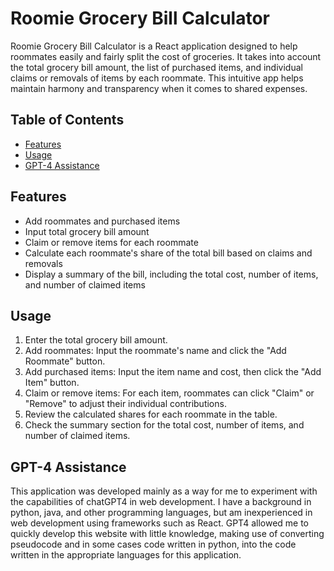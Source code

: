 # Roomie Grocery Bill Calculator

Roomie Grocery Bill Calculator is a React application designed to help roommates easily and fairly split the cost of groceries. It takes into account the total grocery bill amount, the list of purchased items, and individual claims or removals of items by each roommate. This intuitive app helps maintain harmony and transparency when it comes to shared expenses.

## Table of Contents

- [Features](#features)
- [Usage](#usage)
- [GPT-4 Assistance](#gpt-4-assistance)

## Features

- Add roommates and purchased items
- Input total grocery bill amount
- Claim or remove items for each roommate
- Calculate each roommate's share of the total bill based on claims and removals
- Display a summary of the bill, including the total cost, number of items, and number of claimed items

## Usage

1. Enter the total grocery bill amount.
2. Add roommates: Input the roommate's name and click the "Add Roommate" button.
3. Add purchased items: Input the item name and cost, then click the "Add Item" button.
4. Claim or remove items: For each item, roommates can click "Claim" or "Remove" to adjust their individual contributions.
5. Review the calculated shares for each roommate in the table.
6. Check the summary section for the total cost, number of items, and number of claimed items.

## GPT-4 Assistance

This application was developed mainly as a way for me to experiment with the capabilities of chatGPT4 in web development. I have a background in python, java, and other programming languages, but am inexperienced in web development using frameworks such as React. GPT4 allowed me to quickly develop this website with little knowledge, making use of converting pseudocode and in some cases code written in python, into the code written in the appropriate languages for this application.
